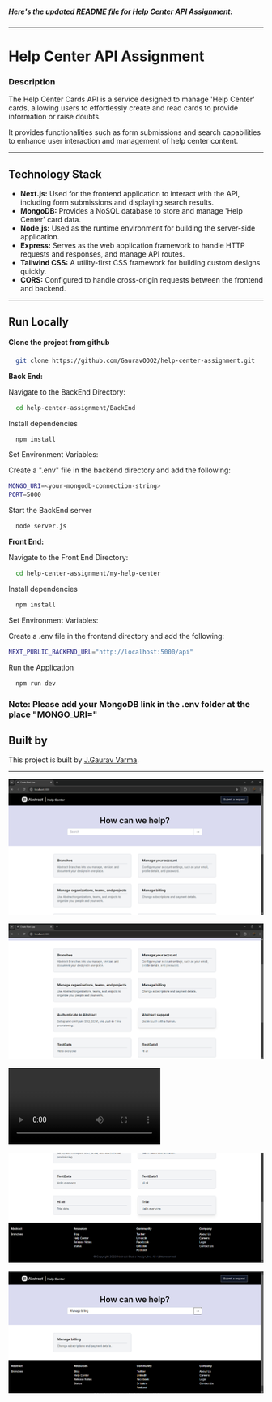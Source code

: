 
##### Here's the updated README file for Help Center API Assignment:
---

# Help Center API Assignment

### Description

The Help Center Cards API is a service designed to manage 'Help Center' cards, allowing users to effortlessly create and read cards to provide information or raise doubts. 

It provides functionalities such as form submissions and search capabilities to enhance user interaction and management of help center content.

---

## Technology Stack

- **Next.js:** Used for the frontend application to interact with the API, including form submissions and displaying search results.
- **MongoDB:** Provides a NoSQL database to store and manage 'Help Center' card data.
- **Node.js:** Used as the runtime environment for building the server-side application.
- **Express:** Serves as the web application framework to handle HTTP requests and responses, and manage API routes.
- **Tailwind CSS:** A utility-first CSS framework for building custom designs quickly.
- **CORS:** Configured to handle cross-origin requests between the frontend and backend.

---


## Run Locally


#### Clone the project from github



```bash
  git clone https://github.com/GauravOOO2/help-center-assignment.git
```
**Back End:**

Navigate to the BackEnd Directory:

```bash
  cd help-center-assignment/BackEnd

```

Install dependencies

```bash
  npm install
```

Set Environment Variables:

Create a ".env" file in the backend directory and add the following:
```bash
MONGO_URI=<your-mongodb-connection-string>
PORT=5000

```
Start the BackEnd server 

```bash
  node server.js
```

**Front End:**

Navigate to the Front End Directory:

```bash
  cd help-center-assignment/my-help-center

```

Install dependencies

```bash
  npm install
```

Set Environment Variables:

Create a .env file in the frontend directory and add the following:

```bash
NEXT_PUBLIC_BACKEND_URL="http://localhost:5000/api"

```
Run the Application 

```bash
  npm run dev
```
### Note: Please add your MongoDB link in the .env folder at the place "MONGO_URI="

## Built by

This project is built by [J.Gaurav Varma](https://github.com/GauravOOO2).

---


![alt text](<Screenshot 2024-08-18 204345.png>)

![alt text](image.png)

<video controls src="Screen Recording 2024-08-18 192732.mp4" title="Title"></video>

![alt text](image-1.png)

![alt text](image-2.png)